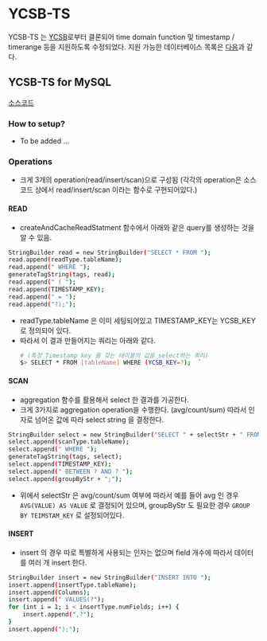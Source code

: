 # YCSB-TS


YCSB-TS 는 [YCSB](https://github.com/brianfrankcooper/YCSB)로부터 클론되어 time domain function 및 timestamp / timerange 등을 지원하도록 수정되었다. 
지원 가능한 데이터베이스 목록은 [다음](http://tsdbbench.github.io/Overlord/#supported-databases)과 같다.

## YCSB-TS for MySQL   
[소스코드](https://github.com/TSDBBench/YCSB-TS/blob/master/jdbc/src/main/java/com/yahoo/ycsb/db/JdbcDBClient.java)

### How to setup?
- To be added ...

### Operations
- 크게 3개의 operation(read/insert/scan)으로 구성됨 (각각의 operation은 소스코드 상에서 read/insert/scan 이라는 함수로 구현되어있다.)

#### READ
- createAndCacheReadStatment 함수에서 아래와 같은 query를 생성하는 것을 알 수 있음.
```bash
StringBuilder read = new StringBuilder("SELECT * FROM ");
read.append(readType.tableName);
read.append(" WHERE ");
generateTagString(tags, read);
read.append(" ( ");
read.append(TIMESTAMP_KEY);
read.append(" = ");
read.append("?);");
```
- readType.tableName 은 이미 세팅되어있고 TIMESTAMP_KEY는 YCSB_KEY 로 정의되어 있다.  
- 따라서 이 결과 만들어지는 쿼리는 아래와 같다.    
    ```bash
    # (특정 Timestamp key 를 갖는 테이블의 값을 select하는 쿼리)
    $> SELECT * FROM [tableName] WHERE (YCSB_KEY=?);  `
    ```
    
#### SCAN
- aggregation 함수를 활용해서 select 한 결과를 가공한다. 
- 크게 3가지로 aggregation operation을 수행한다. (avg/count/sum) 따라서 인자로 넘어온 값에 따라 select string 을 결정한다.
```bash
StringBuilder select = new StringBuilder("SELECT " + selectStr + " FROM ");
select.append(scanType.tableName);
select.append(" WHERE ");
generateTagString(tags, select);
select.append(TIMESTAMP_KEY);
select.append(" BETWEEN ? AND ? ");
select.append(groupByStr + ";");
```
- 위에서 selectStr 은 avg/count/sum 여부에 따라서 예를 들어 avg 인 경우 `AVG(VALUE) AS VALUE` 로 결정되어 있으며, groupByStr 도 필요한 경우 `GROUP BY TEIMSTAM_KEY` 로 설정되어있다. 


#### INSERT
- insert 의 경우 따로 특별하게 사용되는 인자는 없으며 field 개수에 따라서 데이터를 여러 개 insert 한다.
```bash
StringBuilder insert = new StringBuilder("INSERT INTO ");
insert.append(insertType.tableName);
insert.append(Columns);
insert.append(" VALUES(?");
for (int i = 1; i < insertType.numFields; i++) {
    insert.append(",?");
}
insert.append(");");
```
